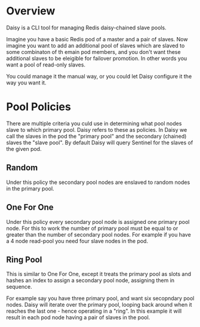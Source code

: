 # Overview 

Daisy is a CLI tool for managing Redis daisy-chained slave pools.

Imagine you have a basic Redis pod of a master and a pair of slaves. Now
imagine you want to add an additional pool of slaves which are slaved to some
combinaton of th emain pod members, and you don't want these additional slaves
to be eleigible for failover promotion. In other words you want a pool of
read-only slaves.

You could manage it the manual way, or you could let Daisy configure it the way
you want it.

# Pool Policies

There are multiple criteria you culd use in determining what pool nodes slave
to which primary pool. Daisy refers to these as policies.  In Daisy we call the
slaves in the pod the "primary pool" and the secondary (chained) slaves the
"slave pool".  By default Daisy will query Sentinel for the slaves of the given
pod.

## Random

Under this policy the secondary pool nodes are enslaved to random nodes in the
primary pool.

## One For One

Under this policy every secondary pool node is assigned one primary pool node.
For this to work the number of primary pool must be equal to or greater than
the number of secondary pool nodes. For example if you have a 4 node read-pool
you need four slave nodes in the pod.

## Ring Pool

This is similar to One For One, except it treats the primary pool as slots and
hashes an index to assign a secondary pool node, assigning them in sequence.

For example say you have three primary pool, and want six secopndary pool
nodes. Daisy will iterate over the primary pool, looping back around when it
reaches the last one - hence operating in a "ring". In this example it will
result in each pod node having a pair of slaves in the pool.
